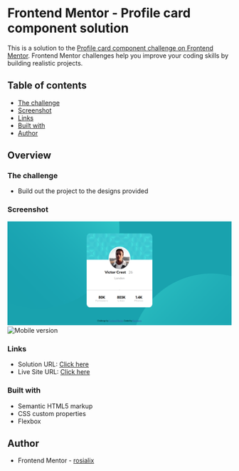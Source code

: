 # Frontend Mentor - Profile card component solution

This is a solution to the [Profile card component challenge on Frontend Mentor](https://www.frontendmentor.io/challenges/profile-card-component-cfArpWshJ). Frontend Mentor challenges help you improve your coding skills by building realistic projects.

## Table of contents

- [The challenge](#the-challenge)
- [Screenshot](#screenshot)
- [Links](#links)
- [Built with](#built-with)
- [Author](#author)

## Overview

### The challenge

- Build out the project to the designs provided

### Screenshot

![Web version](./images/Web_.png)
![Mobile version](./images/Mobile.png)

### Links

- Solution URL: [Click here](https://github.com/rosialix/Profile-Card)
- Live Site URL: [Click here](https://rosialix.github.io/Profile-Card/)

### Built with

- Semantic HTML5 markup
- CSS custom properties
- Flexbox

## Author

- Frontend Mentor - [rosialix](https://www.frontendmentor.io/profile/rosialix)
